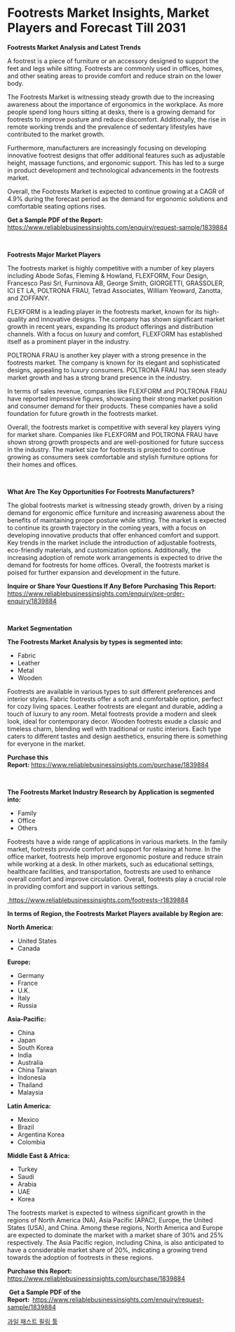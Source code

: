 <p><h1>Footrests Market Insights, Market Players and Forecast Till 2031</h1></p><p><strong>Footrests Market Analysis and Latest Trends</strong></p>
<p><p>A footrest is a piece of furniture or an accessory designed to support the feet and legs while sitting. Footrests are commonly used in offices, homes, and other seating areas to provide comfort and reduce strain on the lower body.</p><p>The Footrests Market is witnessing steady growth due to the increasing awareness about the importance of ergonomics in the workplace. As more people spend long hours sitting at desks, there is a growing demand for footrests to improve posture and reduce discomfort. Additionally, the rise in remote working trends and the prevalence of sedentary lifestyles have contributed to the market growth.</p><p>Furthermore, manufacturers are increasingly focusing on developing innovative footrest designs that offer additional features such as adjustable height, massage functions, and ergonomic support. This has led to a surge in product development and technological advancements in the footrests market.</p><p>Overall, the Footrests Market is expected to continue growing at a CAGR of 4.9% during the forecast period as the demand for ergonomic solutions and comfortable seating options rises.</p></p>
<p><strong>Get a Sample PDF of the Report:&nbsp;</strong> <a href="https://www.reliablebusinessinsights.com/enquiry/request-sample/1839884">https://www.reliablebusinessinsights.com/enquiry/request-sample/1839884</a></p>
<p>&nbsp;</p>
<p><strong>Footrests Major Market Players</strong></p>
<p><p>The footrests market is highly competitive with a number of key players including Abode Sofas, Fleming & Howland, FLEXFORM, Four Design, Francesco Pasi Srl, Furninova AB, George Smith, GIORGETTI, GRASSOLER, ICI ET LA, POLTRONA FRAU, Tetrad Associates, William Yeoward, Zanotta, and ZOFFANY.</p><p>FLEXFORM is a leading player in the footrests market, known for its high-quality and innovative designs. The company has shown significant market growth in recent years, expanding its product offerings and distribution channels. With a focus on luxury and comfort, FLEXFORM has established itself as a prominent player in the industry.</p><p>POLTRONA FRAU is another key player with a strong presence in the footrests market. The company is known for its elegant and sophisticated designs, appealing to luxury consumers. POLTRONA FRAU has seen steady market growth and has a strong brand presence in the industry.</p><p>In terms of sales revenue, companies like FLEXFORM and POLTRONA FRAU have reported impressive figures, showcasing their strong market position and consumer demand for their products. These companies have a solid foundation for future growth in the footrests market.</p><p>Overall, the footrests market is competitive with several key players vying for market share. Companies like FLEXFORM and POLTRONA FRAU have shown strong growth prospects and are well-positioned for future success in the industry. The market size for footrests is projected to continue growing as consumers seek comfortable and stylish furniture options for their homes and offices.</p></p>
<p>&nbsp;</p>
<p><strong>What Are The Key Opportunities For Footrests Manufacturers?</strong></p>
<p><p>The global footrests market is witnessing steady growth, driven by a rising demand for ergonomic office furniture and increasing awareness about the benefits of maintaining proper posture while sitting. The market is expected to continue its growth trajectory in the coming years, with a focus on developing innovative products that offer enhanced comfort and support. Key trends in the market include the introduction of adjustable footrests, eco-friendly materials, and customization options. Additionally, the increasing adoption of remote work arrangements is expected to drive the demand for footrests for home offices. Overall, the footrests market is poised for further expansion and development in the future.</p></p>
<p><strong>Inquire or Share Your Questions If Any Before Purchasing This Report:</strong> <a href="https://www.reliablebusinessinsights.com/enquiry/pre-order-enquiry/1839884">https://www.reliablebusinessinsights.com/enquiry/pre-order-enquiry/1839884</a></p>
<p>&nbsp;</p>
<p><strong>Market Segmentation</strong></p>
<p><strong>The Footrests Market Analysis by types is segmented into:</strong></p>
<p><ul><li>Fabric</li><li>Leather</li><li>Metal</li><li>Wooden</li></ul></p>
<p><p>Footrests are available in various types to suit different preferences and interior styles. Fabric footrests offer a soft and comfortable option, perfect for cozy living spaces. Leather footrests are elegant and durable, adding a touch of luxury to any room. Metal footrests provide a modern and sleek look, ideal for contemporary decor. Wooden footrests exude a classic and timeless charm, blending well with traditional or rustic interiors. Each type caters to different tastes and design aesthetics, ensuring there is something for everyone in the market.</p></p>
<p><strong>Purchase this Report:&nbsp;</strong><a href="https://www.reliablebusinessinsights.com/purchase/1839884">https://www.reliablebusinessinsights.com/purchase/1839884</a></p>
<p>&nbsp;</p>
<p><strong>The Footrests Market Industry Research by Application is segmented into:</strong></p>
<p><ul><li>Family</li><li>Office</li><li>Others</li></ul></p>
<p><p>Footrests have a wide range of applications in various markets. In the family market, footrests provide comfort and support for relaxing at home. In the office market, footrests help improve ergonomic posture and reduce strain while working at a desk. In other markets, such as educational settings, healthcare facilities, and transportation, footrests are used to enhance overall comfort and improve circulation. Overall, footrests play a crucial role in providing comfort and support in various settings.</p></p>
<p><a href="https://www.reliablebusinessinsights.com/footrests-r1839884">&nbsp;https://www.reliablebusinessinsights.com/footrests-r1839884</a></p>
<p><strong>In terms of Region, the Footrests Market Players available by Region are:</strong></p>
<p>
    <p> <strong> North America: </strong>
        <ul>
            <li>United States</li>
            <li>Canada</li>
        </ul>
        </p> 
    <p> <strong> Europe: </strong>
        <ul>
            <li>Germany</li>
            <li>France</li>
            <li>U.K.</li>
            <li>Italy</li>
            <li>Russia</li>
        </ul>
        </p> 
    <p> <strong> Asia-Pacific: </strong>
        <ul>
            <li>China</li>
            <li>Japan</li>
            <li>South Korea</li>
            <li>India</li>
            <li>Australia</li>
            <li>China Taiwan</li>
            <li>Indonesia</li>
            <li>Thailand</li>
            <li>Malaysia</li>
        </ul>
        </p> 
    <p> <strong> Latin America: </strong>
        <ul>
            <li>Mexico</li>
            <li>Brazil</li>
            <li>Argentina Korea</li>
            <li>Colombia</li>
        </ul>
        </p> 
    <p> <strong> Middle East & Africa: </strong>
        <ul>
            <li>Turkey</li>
            <li>Saudi</li>
            <li>Arabia</li>
            <li>UAE</li>
            <li>Korea</li>
        </ul>
    </p>
    </p>
<p><p>The footrests market is expected to witness significant growth in the regions of North America (NA), Asia Pacific (APAC), Europe, the United States (USA), and China. Among these regions, North America and Europe are expected to dominate the market with a market share of 30% and 25% respectively. The Asia Pacific region, including China, is also anticipated to have a considerable market share of 20%, indicating a growing trend towards the adoption of footrests in these regions.</p></p>
<p><strong>Purchase this Report: </strong><a href="https://www.reliablebusinessinsights.com/purchase/1839884">https://www.reliablebusinessinsights.com/purchase/1839884</a></p>
<p>&nbsp;<strong>Get a Sample PDF of the Report:&nbsp;&nbsp;</strong><a href="https://www.reliablebusinessinsights.com/enquiry/request-sample/1839884">https://www.reliablebusinessinsights.com/enquiry/request-sample/1839884</a></p>
<p><strong></strong></p>
<p><p><a href="https://github.com/rcabello548/Market-Research-Report-List-1/blob/main/1912929149483.md">과일 패스트 필링 툴</a></p></p>
